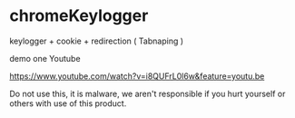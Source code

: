 # chromeKeylogger


keylogger + cookie + redirection ( Tabnaping )

demo one Youtube


https://www.youtube.com/watch?v=i8QUFrL0l6w&feature=youtu.be


Do not use this, it is malware, we aren't responsible if you hurt yourself or others with use of this product. 
